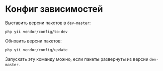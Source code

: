Конфиг зависимостей
===

Выставить версии пакетов в `dev-master`:

```
php yii vendor/config/to-dev
```

Обновить версии пакетов:

```
php yii vendor/config/update
```

Запускать эту команду можно, если пакеты развернуты из версии `dev-master`.

